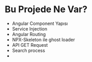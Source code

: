 # Bu Projede Ne Var?

- Angular Component Yapısı
- Service Injection
- Angular Routing
- NPX-Skeleton ile ghost loader
- API GET Request
- Search process
- 